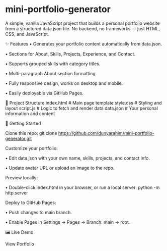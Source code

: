 # mini-portfolio-generator

A simple, vanilla JavaScript project that builds a personal portfolio website from a structured data.json file. No backend, no frameworks — just HTML, CSS, and JavaScript.

✨ Features
• Generates your portfolio content automatically from data.json.

• Sections for About, Skills, Projects, Experience, and Contact.

• Supports grouped skills with category titles.

• Multi-paragraph About section formatting.

• Fully responsive design, works on desktop and mobile.

• Easily deployable via GitHub Pages.

📂 Project Structure
index.html   # Main page template
style.css    # Styling and layout
script.js    # Logic to fetch and render data
data.json    # Your personal information and content

🚀 Getting Started

Clone this repo:
git clone https://github.com/dunyarahim/mini-portfolio-generator.git


Customize your portfolio:

• Edit data.json with your own name, skills, projects, and contact info.

• Update avatar URL or upload an image to the repo.

Preview locally:

• Double-click index.html in your browser, or run a local server:
    python -m http.server

Deploy to GitHub Pages:

• Push changes to main branch.

• Enable Pages in Settings → Pages → Branch: main → root.

🖼 Live Demo

View Portfolio
